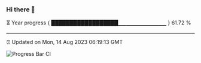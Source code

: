### Hi there 👋

⏳ Year progress { ██████████████████▁▁▁▁▁▁▁▁▁▁▁▁ } 61.72 %

---

⏰ Updated on Mon, 14 Aug 2023 06:19:13 GMT

![Progress Bar CI](https://github.com/liununu/liununu/workflows/Progress%20Bar%20CI/badge.svg)
